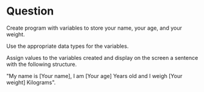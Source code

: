 # Question

Create  program with variables to store your name, your age, and your weight.  

Use the appropriate data types for the variables.  

Assign values to the variables created and display on the screen a sentence with the following structure.  

"My name is [Your name], I am [Your age] Years old and I weigh [Your weight] Kilograms".
